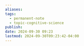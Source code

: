 ```yaml
---
aliases: 
tags:
  - permanent-note
  - topic-cognitive-science
publish: 
date: 2024-09-30 09:23
lastmod: 2024-09-30T09:23:42-04:00
---
```

